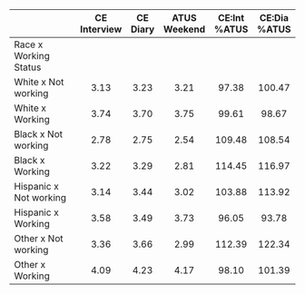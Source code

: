 
|                      | CE<br>Interview |  CE<br>Diary | ATUS<br>Weekend | CE:Int<br>%ATUS | CE:Dia<br>%ATUS |
| -------------------- | :----------: | :----------: | :----------: | :----------: | :----------: |
| Race x Working Status |              |              |              |              |              |
| White x Not working  |         3.13 |         3.23 |         3.21 |        97.38 |       100.47 |
| White x Working      |         3.74 |         3.70 |         3.75 |        99.61 |        98.67 |
| Black x Not working  |         2.78 |         2.75 |         2.54 |       109.48 |       108.54 |
| Black x Working      |         3.22 |         3.29 |         2.81 |       114.45 |       116.97 |
| Hispanic x Not working |         3.14 |         3.44 |         3.02 |       103.88 |       113.92 |
| Hispanic x Working   |         3.58 |         3.49 |         3.73 |        96.05 |        93.78 |
| Other x Not working  |         3.36 |         3.66 |         2.99 |       112.39 |       122.34 |
| Other x Working      |         4.09 |         4.23 |         4.17 |        98.10 |       101.39 |

